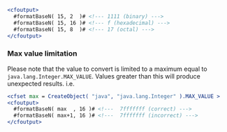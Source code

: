 ```cfm
<cfoutput>
  #formatBaseN( 15, 2  )# <!--- 1111 (binary) --->
  #formatBaseN( 15, 16 )# <!--- f (hexadecimal) --->
  #formatBaseN( 15, 8  )# <!--- 17 (octal) --->
</cfoutput>
```

### Max value limitation

Please note that the value to convert is limited to a maximum equal to `java.lang.Integer.MAX_VALUE`. Values greater than this will produce unexpected results. i.e.

```cfm
<cfset max = CreateObject( "java", "java.lang.Integer" ).MAX_VALUE >
<cfoutput>
  #formatBaseN( max  , 16 )# <!---  7fffffff (correct) --->
  #formatBaseN( max+1, 16 )# <!---  7fffffff (incorrect) --->
</cfoutput>
```